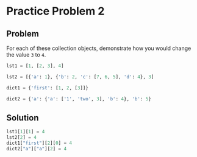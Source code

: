 # Practice Problem 2
## Problem
For each of these collection objects, demonstrate how you would change the value `3` to `4`.

```python
lst1 = [1, [2, 3], 4]

lst2 = [{'a': 1}, {'b': 2, 'c': [7, 6, 5], 'd': 4}, 3]

dict1 = {'first': [1, 2, [3]]}

dict2 = {'a': {'a': ['1', 'two', 3], 'b': 4}, 'b': 5}
```

## Solution
```python
lst1[1][1] = 4
lst2[2] = 4
dict1["first"][2][0] = 4
dict2["a"]["a"][2] = 4
```